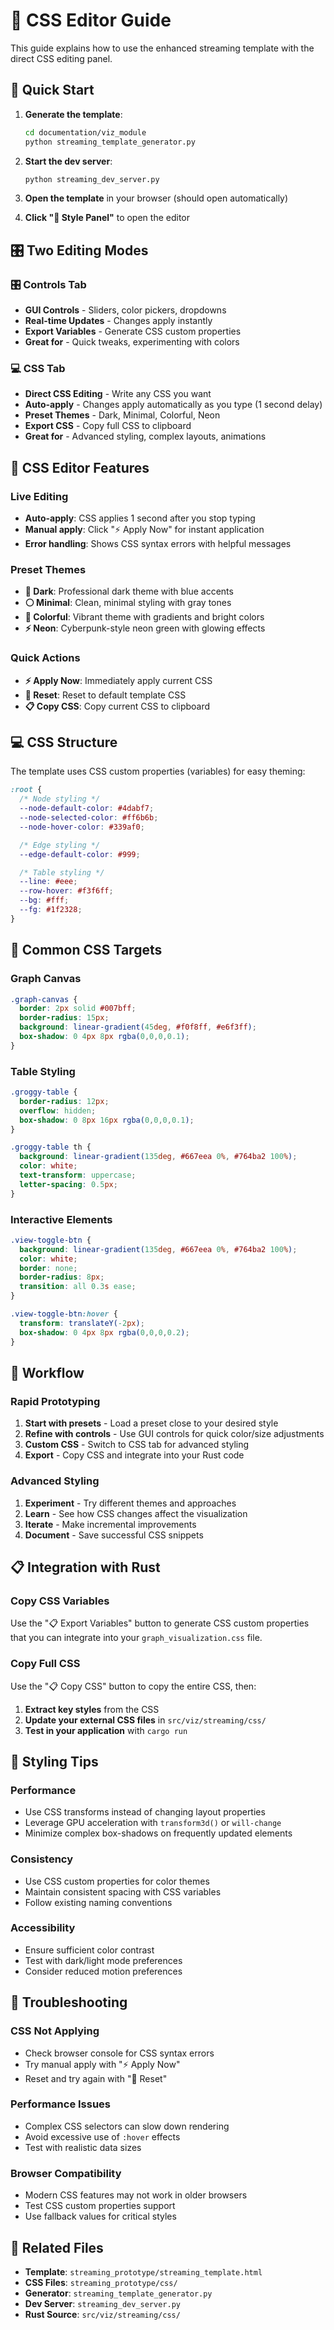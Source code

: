 # 🎨 CSS Editor Guide

This guide explains how to use the enhanced streaming template with the direct CSS editing panel.

## 🚀 Quick Start

1. **Generate the template**:
   ```bash
   cd documentation/viz_module
   python streaming_template_generator.py
   ```

2. **Start the dev server**:
   ```bash
   python streaming_dev_server.py
   ```

3. **Open the template** in your browser (should open automatically)

4. **Click "🎨 Style Panel"** to open the editor

## 🎛️ Two Editing Modes

### **🎛️ Controls Tab**
- **GUI Controls** - Sliders, color pickers, dropdowns
- **Real-time Updates** - Changes apply instantly
- **Export Variables** - Generate CSS custom properties
- **Great for** - Quick tweaks, experimenting with colors

### **💻 CSS Tab**
- **Direct CSS Editing** - Write any CSS you want
- **Auto-apply** - Changes apply automatically as you type (1 second delay)
- **Preset Themes** - Dark, Minimal, Colorful, Neon
- **Export CSS** - Copy full CSS to clipboard
- **Great for** - Advanced styling, complex layouts, animations

## 🎨 CSS Editor Features

### **Live Editing**
- **Auto-apply**: CSS applies 1 second after you stop typing
- **Manual apply**: Click "⚡ Apply Now" for instant application
- **Error handling**: Shows CSS syntax errors with helpful messages

### **Preset Themes**
- **🌙 Dark**: Professional dark theme with blue accents
- **⚪ Minimal**: Clean, minimal styling with gray tones
- **🌈 Colorful**: Vibrant theme with gradients and bright colors
- **⚡ Neon**: Cyberpunk-style neon green with glowing effects

### **Quick Actions**
- **⚡ Apply Now**: Immediately apply current CSS
- **🔄 Reset**: Reset to default template CSS
- **📋 Copy CSS**: Copy current CSS to clipboard

## 💻 CSS Structure

The template uses CSS custom properties (variables) for easy theming:

```css
:root {
  /* Node styling */
  --node-default-color: #4dabf7;
  --node-selected-color: #ff6b6b;
  --node-hover-color: #339af0;

  /* Edge styling */
  --edge-default-color: #999;

  /* Table styling */
  --line: #eee;
  --row-hover: #f3f6ff;
  --bg: #fff;
  --fg: #1f2328;
}
```

## 🎯 Common CSS Targets

### **Graph Canvas**
```css
.graph-canvas {
  border: 2px solid #007bff;
  border-radius: 15px;
  background: linear-gradient(45deg, #f0f8ff, #e6f3ff);
  box-shadow: 0 4px 8px rgba(0,0,0,0.1);
}
```

### **Table Styling**
```css
.groggy-table {
  border-radius: 12px;
  overflow: hidden;
  box-shadow: 0 8px 16px rgba(0,0,0,0.1);
}

.groggy-table th {
  background: linear-gradient(135deg, #667eea 0%, #764ba2 100%);
  color: white;
  text-transform: uppercase;
  letter-spacing: 0.5px;
}
```

### **Interactive Elements**
```css
.view-toggle-btn {
  background: linear-gradient(135deg, #667eea 0%, #764ba2 100%);
  color: white;
  border: none;
  border-radius: 8px;
  transition: all 0.3s ease;
}

.view-toggle-btn:hover {
  transform: translateY(-2px);
  box-shadow: 0 4px 8px rgba(0,0,0,0.2);
}
```

## 🔄 Workflow

### **Rapid Prototyping**
1. **Start with presets** - Load a preset close to your desired style
2. **Refine with controls** - Use GUI controls for quick color/size adjustments
3. **Custom CSS** - Switch to CSS tab for advanced styling
4. **Export** - Copy CSS and integrate into your Rust code

### **Advanced Styling**
1. **Experiment** - Try different themes and approaches
2. **Learn** - See how CSS changes affect the visualization
3. **Iterate** - Make incremental improvements
4. **Document** - Save successful CSS snippets

## 📋 Integration with Rust

### **Copy CSS Variables**
Use the "📋 Export Variables" button to generate CSS custom properties that you can integrate into your `graph_visualization.css` file.

### **Copy Full CSS**
Use the "📋 Copy CSS" button to copy the entire CSS, then:

1. **Extract key styles** from the CSS
2. **Update your external CSS files** in `src/viz/streaming/css/`
3. **Test in your application** with `cargo run`

## 🎨 Styling Tips

### **Performance**
- Use CSS transforms instead of changing layout properties
- Leverage GPU acceleration with `transform3d()` or `will-change`
- Minimize complex box-shadows on frequently updated elements

### **Consistency**
- Use CSS custom properties for color themes
- Maintain consistent spacing with CSS variables
- Follow existing naming conventions

### **Accessibility**
- Ensure sufficient color contrast
- Test with dark/light mode preferences
- Consider reduced motion preferences

## 🐛 Troubleshooting

### **CSS Not Applying**
- Check browser console for CSS syntax errors
- Try manual apply with "⚡ Apply Now"
- Reset and try again with "🔄 Reset"

### **Performance Issues**
- Complex CSS selectors can slow down rendering
- Avoid excessive use of `:hover` effects
- Test with realistic data sizes

### **Browser Compatibility**
- Modern CSS features may not work in older browsers
- Test CSS custom properties support
- Use fallback values for critical styles

## 🔗 Related Files

- **Template**: `streaming_prototype/streaming_template.html`
- **CSS Files**: `streaming_prototype/css/`
- **Generator**: `streaming_template_generator.py`
- **Dev Server**: `streaming_dev_server.py`
- **Rust Source**: `src/viz/streaming/css/`